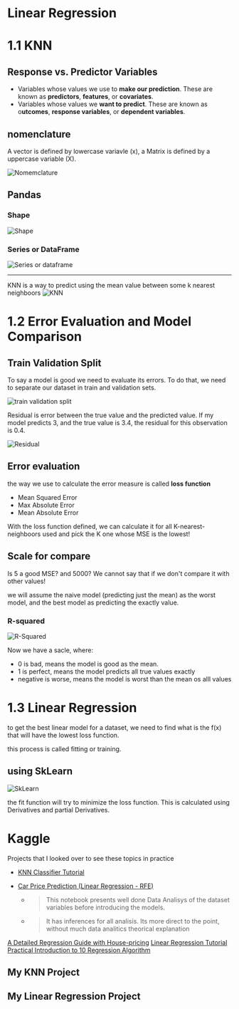 # Linear Regression

# 1.1 KNN

## Response vs. Predictor Variables
* Variables whose values we use to **make our prediction**. These are known as **predictors**, **features**, or **covariates**.
* Variables whose values we **want to predict**. These are known as o**utcomes**, **response variables**, or **dependent variables**.

## nomenclature
A vector is defined by lowercase variavle (x), a Matrix is defined by a uppercase variable (X).

![Nomemclature](/images/nomenclatures.png)

## Pandas

### Shape
![Shape](/images/shape.png)

### Series or DataFrame
![Series or dataframe](/images/series%20or%20dataframe.png)


---

KNN is a way to predict using the mean value between some k nearest neighboors
![KNN](/images/KNN.png)

# 1.2 Error Evaluation and Model Comparison

## Train Validation Split
To say a model is good we need to evaluate its errors. To do that, we need to separate our dataset in train and validation sets.

![train validation split](/images/train-validation-split.png)

Residual is error between the true value and the predicted value.
If my model predicts 3, and the true value is 3.4, the residual for this observation is 0.4.

![Residual](/images/residual.png)

## Error evaluation
the way we use to calculate the error measure is called **loss function**

* Mean Squared Error
* Max Absolute Error
* Mean Absolute Error

With the loss function defined, we can calculate it for all K-nearest-neighboors used and pick the K one whose MSE is the lowest!

## Scale for compare
Is 5 a good MSE? and 5000? We cannot say that if we don't compare it with other values!

we will assume the naive model (predicting just the mean) as the worst model, and the best model as predicting the exactly value.

### R-squared
![R-Squared](/images/R-squared.png)

Now we have a sacle, where:
* 0 is bad, means the model is good as the mean. 
* 1 is perfect, means the model predicts all true values exactly
* negative is worse, means the model is worst than the mean os alll values

# 1.3 Linear Regression
to get the best linear model for a dataset, we need to find what is the f(x) that will have the lowest loss function.

this process is called fitting or training.

## using SkLearn
![SkLearn](/images/sklearn.png)

the fit function will try to minimize the loss function. This is calculated using Derivatives and partial Derivatives.

# Kaggle
Projects that I looked over to see these topics in practice

* [KNN Classifier Tutorial](https://www.kaggle.com/code/prashant111/knn-classifier-tutorial)

* [Car Price Prediction (Linear Regression - RFE)](https://www.kaggle.com/code/goyalshalini93/car-price-prediction-linear-regression-rfe)
  * > This notebook presents well done Data Analisys of the dataset variables before introducing the models.
  * > It has inferences for all analisis. Its more direct to the point, without much data analitics theorical explanation

[A Detailed Regression Guide with House-pricing](https://www.kaggle.com/code/masumrumi/a-detailed-regression-guide-with-house-pricing)
[Linear Regression Tutorial](https://www.kaggle.com/code/sudhirnl7/linear-regression-tutorial)
[Practical Introduction to 10 Regression Algorithm](https://www.kaggle.com/code/faressayah/practical-introduction-to-10-regression-algorithm)


## My KNN Project

## My Linear Regression Project